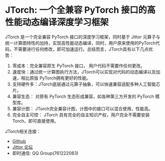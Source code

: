 # JTorch: 一个全兼容 PyTorch 接口的高性能动态编译深度学习框架

JTorch 是一个完全兼容 PyTorch 接口的深度学习框架，同时基于 Jittor 元算子与统一计算图特性的加持，实现高性能动态编译，同时，用户原来使用的PyTorch代码，不需要进行任何修改，即可加速运行。总结而言，JTorch具有以下几点优势：

1. 零成本：完全兼容原生 PyTorch 接口， 用户代码不需要作任何更改。
2. 速度快：通过统一计算图执行方法，JTorch可以实现对代码的动态编译以及加速，相比原版 PyTorch拥有更好的性能。
3. 支持硬件多：JTorch底层通过元算子抽象，可以快速兼容适配多种人工智能芯片。
4. 兼容生态： 对原有 PyTorch 生态形成兼容，如各种第三方开发的 PyTorch 模型库。
5. 兼容计图： JTorch完全兼容计图，计图中的接口可以混合使用，性能高。
6. 完全自主可控： JTorch 具有完全的自主知识产权，用户完全不需要安装 Torch，即可直接使用。


JTorch相关连接：

*  [Github](https://github.com/JITTorch/jtorch)
*  [Jittor 论坛](https://discuss.jittor.org/)
*  即时通信: QQ Group(761222083)